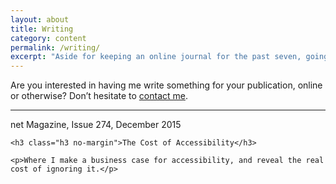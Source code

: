 ```yaml
---
layout: about
title: Writing
category: content
permalink: /writing/
excerpt: "Aside for keeping an online journal for the past seven, going on eight years, I sometimes have the honour of writing elsewhere."
---
```


Are you interested in having me write something for your publication, online or otherwise? Don&rsquo;t hesitate to <a href="https://twitter.com/fiinixdesign">contact me</a>.

<hr>

<!-- <h2 class="h4 subheading">Recent articles</h2> -->

<div class="article-preview">
	<span class="small-caps">net Magazine, Issue 274, December 2015</span>

	<h3 class="h3 no-margin">The Cost of Accessibility</h3>

	<p>Where I make a business case for accessibility, and reveal the real cost of ignoring it.</p>
</div>